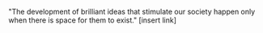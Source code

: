 "The development of brilliant ideas that stimulate our society happen only when there is space for them to exist." [insert link]
